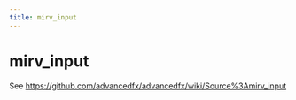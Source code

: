 ```yaml
---
title: mirv_input
---
```


# mirv_input

See https://github.com/advancedfx/advancedfx/wiki/Source%3Amirv_input